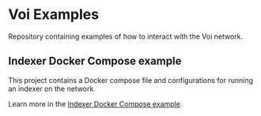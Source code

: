 # Voi Examples

Repository containing examples of how to interact with the Voi network.

## Indexer Docker Compose example

This project contains a Docker compose file and configurations for running an indexer on the network.

Learn more in the [Indexer Docker Compose example](indexer/indexer-docker-compose.md).